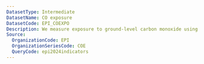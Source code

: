 ```yaml
---
DatasetType: Intermediate
DatasetName: CO exposure
DatasetCode: EPI_COEXPO
Description: We measure exposure to ground-level carbon monoxide using a country’s ambient ground-level concentration. The pollutant concentration is population-weighted to better capture the exposure levels in geographic areas with a higher human population density. A score of 100 indicates a country has among the lowest exposure  in the world (≤1st-percentile)
Source:
  OrganizationCode: EPI
  OrganizationSeriesCode: COE
  QueryCode: epi2024indicators
---
```

